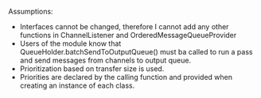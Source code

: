 Assumptions:
- Interfaces cannot be changed, therefore I cannot add any other functions in ChannelListener and OrderedMessageQueueProvider
- Users of the module know that QueueHolder.batchSendToOutputQueue() must ba called to run a pass and send messages from channels to output queue.
- Prioritization based on transfer size is used.
- Priorities are declared by the calling function and provided when creating an instance of each class.
